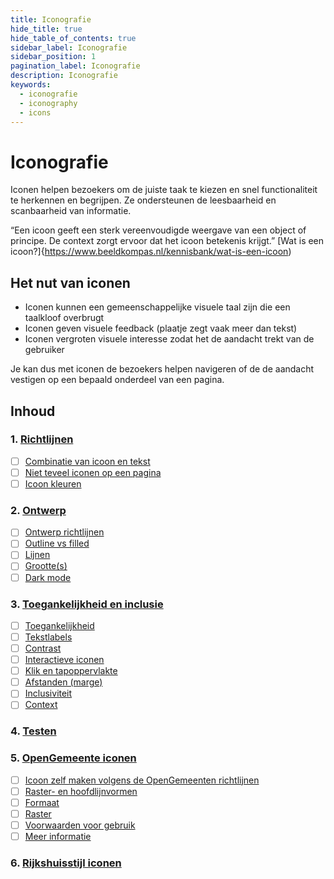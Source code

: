 ```yaml
---
title: Iconografie
hide_title: true
hide_table_of_contents: true
sidebar_label: Iconografie
sidebar_position: 1
pagination_label: Iconografie
description: Iconografie
keywords:
  - iconografie
  - iconography
  - icons
---
```


<!-- @license CC0-1.0 -->

# Iconografie

Iconen helpen bezoekers om de juiste taak te kiezen en snel functionaliteit te herkennen en begrijpen. Ze ondersteunen de leesbaarheid en scanbaarheid van informatie.

“Een icoon geeft een sterk vereenvoudigde weergave van een object of principe. De context zorgt ervoor dat het icoon betekenis krijgt.”
[Wat is een icoon?]{https://www.beeldkompas.nl/kennisbank/wat-is-een-icoon)

## Het nut van iconen

- Iconen kunnen een gemeenschappelijke visuele taal zijn die een taalkloof overbrugt
- Iconen geven visuele feedback (plaatje zegt vaak meer dan tekst)
- Iconen vergroten visuele interesse zodat het de aandacht trekt van de gebruiker

Je kan dus met iconen de bezoekers helpen navigeren of de de aandacht vestigen op een bepaald onderdeel van een pagina.

## Inhoud

### 1. [Richtlijnen](01-richtlijnen.md)

- [ ] [Combinatie van icoon en tekst](01-richtlijnen.md#icoon-en-tekst)
- [ ] [Niet teveel iconen op een pagina](01-richtlijnen.md#hoeveelheid-iconen)
- [ ] [Icoon kleuren](01-richtlijnen.md#kleur)

### 2. [Ontwerp](02-ontwerp.md)

- [ ] [Ontwerp richtlijnen](02-ontwerp.md#ontwerp-richtlijnen)
- [ ] [Outline vs filled](02-ontwerp.md#outline-filled)
- [ ] [Lijnen](02-ontwerp.md#lijnen)
- [ ] [Grootte(s)](02-ontwerp.md#grootte)
- [ ] [Dark mode](02-ontwerp.md#dark-mode)

### 3. [Toegankelijkheid en inclusie](03-toegankelijkheid-inclusie.md)

- [ ] [Toegankelijkheid](03-toegankelijkheid-inclusie.md#toegankelijkheid)
- [ ] [Tekstlabels](03-toegankelijkheid-inclusie.md#tekstlabels)
- [ ] [Contrast](03-toegankelijkheid-inclusie.md#contrast)
- [ ] [Interactieve iconen](03-toegankelijkheid-inclusie.md#interactieve-iconen)
- [ ] [Klik en tapoppervlakte](03-toegankelijkheid-inclusie.md#klik-tapoppervlakte)
- [ ] [Afstanden (marge)](03-toegankelijkheid-inclusie.md#marge)
- [ ] [Inclusiviteit](03-toegankelijkheid-inclusie.md#inclusiviteit)
- [ ] [Context](03-toegankelijkheid-inclusie.md#context)

### 4. [Testen](04-testen.md)

### 5. [OpenGemeente iconen](05-opengemeenten-iconen.md)

- [ ] [Icoon zelf maken volgens de OpenGemeenten richtlijnen](05-opengemeenten-iconen.md#icoon-maken)
- [ ] [Raster- en hoofdlijnvormen](05-opengemeenten-iconen.md#raster-hoofdlijnvormen)
- [ ] [Formaat](05-opengemeenten-iconen.md#formaat)
- [ ] [Raster](05-opengemeenten-iconen.md#raster)
- [ ] [Voorwaarden voor gebruik](05-opengemeenten-iconen.md#voorwaarden)
- [ ] [Meer informatie](05-opengemeenten-iconen.md#meer-informatie)

### 6. [Rijkshuisstijl iconen](06-rijkshuisstijl-iconen.md)

